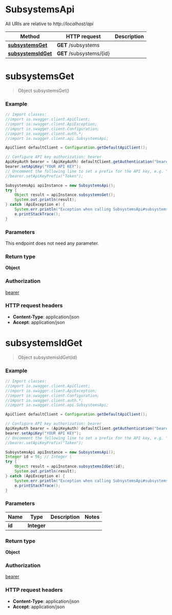 # SubsystemsApi

All URIs are relative to *http://localhost/api*

Method | HTTP request | Description
------------- | ------------- | -------------
[**subsystemsGet**](SubsystemsApi.md#subsystemsGet) | **GET** /subsystems | 
[**subsystemsIdGet**](SubsystemsApi.md#subsystemsIdGet) | **GET** /subsystems/{id} | 


<a name="subsystemsGet"></a>
# **subsystemsGet**
> Object subsystemsGet()



### Example
```java
// Import classes:
//import io.swagger.client.ApiClient;
//import io.swagger.client.ApiException;
//import io.swagger.client.Configuration;
//import io.swagger.client.auth.*;
//import io.swagger.client.api.SubsystemsApi;

ApiClient defaultClient = Configuration.getDefaultApiClient();

// Configure API key authorization: bearer
ApiKeyAuth bearer = (ApiKeyAuth) defaultClient.getAuthentication("bearer");
bearer.setApiKey("YOUR API KEY");
// Uncomment the following line to set a prefix for the API key, e.g. "Token" (defaults to null)
//bearer.setApiKeyPrefix("Token");

SubsystemsApi apiInstance = new SubsystemsApi();
try {
    Object result = apiInstance.subsystemsGet();
    System.out.println(result);
} catch (ApiException e) {
    System.err.println("Exception when calling SubsystemsApi#subsystemsGet");
    e.printStackTrace();
}
```

### Parameters
This endpoint does not need any parameter.

### Return type

**Object**

### Authorization

[bearer](../README.md#bearer)

### HTTP request headers

 - **Content-Type**: application/json
 - **Accept**: application/json

<a name="subsystemsIdGet"></a>
# **subsystemsIdGet**
> Object subsystemsIdGet(id)



### Example
```java
// Import classes:
//import io.swagger.client.ApiClient;
//import io.swagger.client.ApiException;
//import io.swagger.client.Configuration;
//import io.swagger.client.auth.*;
//import io.swagger.client.api.SubsystemsApi;

ApiClient defaultClient = Configuration.getDefaultApiClient();

// Configure API key authorization: bearer
ApiKeyAuth bearer = (ApiKeyAuth) defaultClient.getAuthentication("bearer");
bearer.setApiKey("YOUR API KEY");
// Uncomment the following line to set a prefix for the API key, e.g. "Token" (defaults to null)
//bearer.setApiKeyPrefix("Token");

SubsystemsApi apiInstance = new SubsystemsApi();
Integer id = 56; // Integer | 
try {
    Object result = apiInstance.subsystemsIdGet(id);
    System.out.println(result);
} catch (ApiException e) {
    System.err.println("Exception when calling SubsystemsApi#subsystemsIdGet");
    e.printStackTrace();
}
```

### Parameters

Name | Type | Description  | Notes
------------- | ------------- | ------------- | -------------
 **id** | **Integer**|  |

### Return type

**Object**

### Authorization

[bearer](../README.md#bearer)

### HTTP request headers

 - **Content-Type**: application/json
 - **Accept**: application/json

